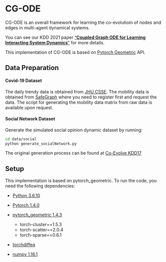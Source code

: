 # CG-ODE

CG-ODE is an overall framework for learning the co-evolutioin of nodes and edges in multi-agent dynamical systems.

You can see our KDD 2021 paper [“**Coupled Graph ODE for Learning Interacting System Dynamics**”](https://dl.acm.org/doi/10.1145/3447548.3467385?sid=SCITRUS) for more details.

This implementation of CG-ODE is based on [Pytorch Geometric](https://github.com/rusty1s/pytorch_geometric) API.
## Data Preparation

#### Covid-19 Dataset

The daily trendy data is obtained from [JHU CSSE](https://github.com/CSSEGISandData/COVID-19/tree/master/csse_covid_19_data/csse_covid_19_daily_reports_us).  The mobility data is obtained from [SafeGraph](https://docs.safegraph.com/docs/weekly-patterns) where you need to register first and request the data. The script for generating the mobility data matrix from raw data is available upon request.

#### Social Network Dataset

Generate the simulated social opinion dynamic dataset by running:

```bash
cd data/social
python generate_socialNetwork.py 
```

The original generation process can be found at  [Co-Evolve KDD17](http://web.cs.ucla.edu/~yzsun/papers/2017_kdd_coevolution.pdf) 



## Setup

This implementation is based on pytorch_geometric. To run the code, you need the following dependencies:

* [Python 3.6.10](https://www.python.org/)

- [Pytorch 1.4.0](https://pytorch.org/)

- [pytorch_geometric 1.4.3](https://pytorch-geometric.readthedocs.io/)

  - torch-cluster==1.5.3
  - torch-scatter==2.0.4
  - torch-sparse==0.6.1

- [torchdiffeq](https://github.com/rtqichen/torchdiffeq)

- [numpy 1.16.1](https://numpy.org/)


